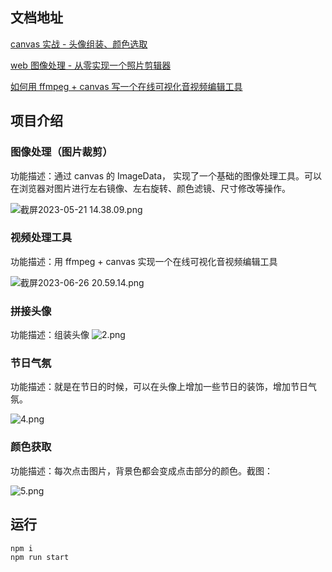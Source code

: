 ## 文档地址

[canvas 实战 - 头像组装、颜色选取](https://juejin.cn/post/7212996764387442745) 

[web 图像处理 - 从零实现一个照片剪辑器](https://juejin.cn/post/7235294096951902266)

[如何用 ffmpeg + canvas 写一个在线可视化音视频编辑工具](https://juejin.cn/post/7248932545474068540)

## 项目介绍


### 图像处理（图片裁剪）

功能描述：通过 canvas 的 ImageData， 实现了一个基础的图像处理工具。可以在浏览器对图片进行左右镜像、左右旋转、颜色滤镜、尺寸修改等操作。

![截屏2023-05-21 14.38.09.png](https://p9-juejin.byteimg.com/tos-cn-i-k3u1fbpfcp/883caeccb3cb40b69a001ba88a8801ca~tplv-k3u1fbpfcp-watermark.image?)


### 视频处理工具
功能描述：用 ffmpeg + canvas 实现一个在线可视化音视频编辑工具

![截屏2023-06-26 20.59.14.png](https://p6-juejin.byteimg.com/tos-cn-i-k3u1fbpfcp/0bb9f88f9ca648f5ac543f9e7c12242d~tplv-k3u1fbpfcp-watermark.image?)


### 拼接头像

功能描述：组装头像 ![2.png](https://p1-juejin.byteimg.com/tos-cn-i-k3u1fbpfcp/151cfb84e899446d96862ed1d83b8985~tplv-k3u1fbpfcp-watermark.image?)

### 节日气氛

功能描述：就是在节日的时候，可以在头像上增加一些节日的装饰，增加节日气氛。

![4.png](https://p3-juejin.byteimg.com/tos-cn-i-k3u1fbpfcp/0b00291bb54f4874a404c6e1b36499fa~tplv-k3u1fbpfcp-watermark.image?)

### 颜色获取

功能描述：每次点击图片，背景色都会变成点击部分的颜色。截图：

![5.png](https://p1-juejin.byteimg.com/tos-cn-i-k3u1fbpfcp/341742877df14192a6b242af8dcc9a56~tplv-k3u1fbpfcp-watermark.image?)


## 运行

```js
npm i
npm run start
```

